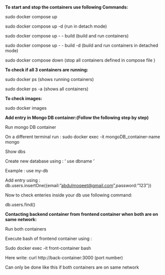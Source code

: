 **To start and stop the containers use following Commands:**

sudo docker compose up 

sudo docker compose up -d (run in detach mode)

sudo docker compose up - - build (build and run containers)

sudo docker compose up - - build -d (build and run containers in detached mode)

sudo docker compose down (stop all containers defined in compose file )


**To check if all 3 containers are running:**

sudo docker ps (shows running containers)

sudo docker ps -a (shows all containers)


**To check images:**

sudo docker images

**Add entry in Mongo DB container:(Follow the following step by step)**


Run mongo DB container

On a different terminal run :   sudo docker exec -it mongoDB_container-name mongo 

Show dbs

Create new database using  :        ‘ use dbname ’  

Example : use my-db

Add entry using : db.users.insertOne({email:”abdulmoqeet@gmail.com”,password:”123”})

Now to check enteries inside your db use following command:

  db.users.find()
  

**Contacting backend container from frontend container when both are on same network:**


Run both containers 

Execute bash of frontend container using : 

Sudo docker exec -it front-container bash

Here write: curl http://back-container:3000 (port number)

Can only be done like this if both containers are on same network 

